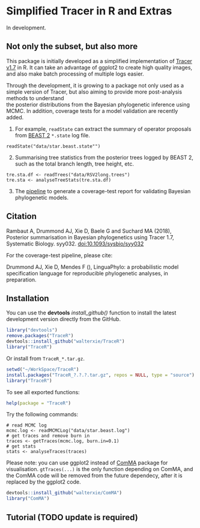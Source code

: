 # Simplified Tracer in R and Extras

In development. 

## Not only the subset, but also more

This package is initially developed as a simplified implementation 
of [Tracer v1.7](http://beast.community/tracer) in R.
It can take an advantage of ggplot2 to create high quality images, 
and also make batch processing of multiple logs easier.

Through the development, it is growing to a package not only used as 
a simple version of Tracer, 
but also aiming to provide more post-analysis methods to understand   
the posterior distributions from the Bayesian phylogenetic inference using MCMC. 
In addition, coverage tests for a model validation are recently added. 

1. For example, `readState` can extract the summary of operator proposals from 
   [BEAST 2](http://www.beast2.org) `*.state` log file.

```
readState("data/star.beast.state"")
```

2. Summarising tree statistics from the posterior trees logged by BEAST 2, 
   such as the total branch length, tree height, etc.

```
tre.sta.df <- readTrees("data/RSV2long.trees")
tre.sta <- analyseTreeStats(tre.sta.df)
```

3. The [pipeline](examples/Pipeline.R) to generate a coverage-test report 
for validating Bayesian phylogenetic models.



## Citation

Rambaut A, Drummond AJ, Xie D, Baele G and Suchard MA (2018),  
Posterior summarisation in Bayesian phylogenetics using Tracer 1.7, 
Systematic Biology. syy032. 
[doi:10.1093/sysbio/syy032](https://doi.org/10.1093/sysbio/syy032)


For the coverage-test pipeline, please cite:

Drummond AJ, Xie D, Mendes F  (),
LinguaPhylo: a probabilistic model specification language for reproducible phylogenetic analyses,
in preparation.

## Installation

You can use the **devtools** *install\_github()* function to install 
the latest development version directly from the GitHub.

```R
library("devtools")
remove.packages("TraceR")
devtools::install_github("walterxie/TraceR")
library("TraceR")
```

Or install from `TraceR_*.tar.gz`.

```R
setwd("~/WorkSpace/TraceR")
install.packages("TraceR_?.?.?.tar.gz", repos = NULL, type = "source")
library("TraceR")
```

To see all exported functions:
```R
help(package = "TraceR")
```

Try the following commands:
```
# read MCMC log
mcmc.log <- readMCMCLog("data/star.beast.log")
# get traces and remove burn in
traces <- getTraces(mcmc.log, burn.in=0.1)
# get stats
stats <- analyseTraces(traces)
```

Please note: you can use ggplot2 instead of [ComMA](https://github.com/walterxie/ComMA)
package for visualisation. 
`gtTraces(...)` is the only function depending on ComMA, 
and the ComMA code will be removed from the future dependecy,
after it is replaced by the ggplot2 code. 


```R
devtools::install_github("walterxie/ComMA")
library("ComMA")
```


## Tutorial (TODO update is required)



